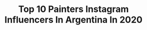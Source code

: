 ---
title: Top 10 Painters Instagram Influencers In Argentina In 2020
description: >-
  Find top painters Instagram influencers in Argentina in 2020. Most popular hashtags: #coronavirus #painter #cuarentena #argentina.
platform: Instagram
profiles:
  - username: "sofia.moonchild"
    fullname: >-
      MOONCHILD ☾
    location: "Argentina"
    followers: 6287
    engagement: 1035
    commentsToLikes: 0.052083
    id: ck6ty4h661mnv0j719ucluaos
    verified: false
    hashtags: "#pipemasters, #sea, #ocean, #surfboard"
  - username: "aguscolionimua"
    fullname: >-
      Agus
    location: "Argentina"
    followers: 7611
    engagement: 431
    commentsToLikes: 0.176029
    id: ck0w5zxrx68x50i19d95kyho5
    verified: false
    hashtags: "#argentina, #jeffreestar, #beetlejuice, #cutcreaselook"
  - username: "facundoquiros"
    fullname: >-
      Facu Quiros
    location: "Argentina"
    followers: 8271
    engagement: 951
    commentsToLikes: 0.048687
    id: ck5c7cxnk7aqn0i114x8997p1
    verified: false
    hashtags: "#underwearfetish, #bday, #actor, #floatingstairs"
  - username: "dani_dossantoss"
    fullname: >-
      ✨Daniela Dos Santos✨
    location: "Argentina"
    followers: 35750
    engagement: 120
    commentsToLikes: 0.067750
    id: ck136ixq86ppn0i19bpro10ht
    verified: false
    hashtags: "#relaciones, #sunflowers, #tiktokid, #modelpose"
  - username: "ronmuralist"
    fullname: >-
      •| Martín Ron
    location: "Argentina"
    followers: 59221
    engagement: 508
    commentsToLikes: 0.043101
    id: ck0vuxn88mmq20i19kn7v653x
    verified: true
    hashtags: "#realism, #figurativeart, #workart, #nohashtag"
  - username: "mami.albanil"
    fullname: >-
      mami.albañil
    location: "Argentina"
    followers: 327496
    engagement: 177
    commentsToLikes: 0.108669
    id: ck5q4vo1lqefy0i11xydride8
    verified: true
    hashtags: "#mequedoencasa, #girls, #instadesign, #artoftheday"
  - username: "male.ehul"
    fullname: >-
      m a l e ✨
    location: "Argentina"
    followers: 19894
    engagement: 193
    commentsToLikes: 0.064914
    id: ck6toble4d5f40j71nmo4gn9x
    verified: false
    hashtags: "#momento, #selfie, #mistery, #encasa"
  - username: "julietalazcano"
    fullname: >-
      Julieta Lazcano
    location: "Argentina"
    followers: 67672
    engagement: 711
    commentsToLikes: 0.023151
    id: ck5hlp2rnkle70i11ms2bsh6f
    verified: true
    hashtags: "#pensamientopositivo, #estepartidologanamosjuntos, #positivevibes, #sorteo"
  - username: "panthersvoley"
    fullname: >-
      Las Panteras Argentinas🐾🏐🇦🇷
    location: "Argentina"
    followers: 21829
    engagement: 1611
    commentsToLikes: 0.210440
    id: ck15u02hxkra40i19fmbr6a1w
    verified: false
    hashtags: "#juegospanamericanos, #laspanteritas, #tokyo2020, #voleyargentino"
  - username: "telodijecantando"
    fullname: >-
      Te lo dije cantando
    location: "Argentina"
    followers: 8797
    engagement: 529
    commentsToLikes: 0.009087
    id: ck60316v4kfhs0i14pdz10wad
    verified: false
    hashtags: "#cumplea, #mapa, #coronavirus, #coronavirusespa"
---